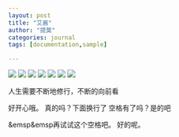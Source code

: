```yaml
---
layout: post
title: "艾酱"
author: "提莫"
categories: journal
tags: [documentation,sample]

---
```

![](cdn.jsdelivr.net/gh/saltteemo/pic@master/luorenlei-game-1.jpg)
![](cdn.jsdelivr.net/gh/saltteemo/pic@master/luorenlei-game-2.jpg)
![](cdn.jsdelivr.net/gh/saltteemo/pic@master/luorenlei-game-3.jpg)
![](cdn.jsdelivr.net/gh/saltteemo/pic@master/luorenlei-game-4.jpg)
![](cdn.jsdelivr.net/gh/saltteemo/pic@master/luorenlei-game-5.jpg)
![](cdn.jsdelivr.net/gh/saltteemo/pic@master/luorenlei-game-6.jpg)
![](cdn.jsdelivr.net/gh/saltteemo/pic@master/luorenlei-game-7.jpg)


  人生需要不断地修行，不断的向前看

好开心哦。
  真的吗？下面换行了
空格有了吗？是的吧

&emsp&emsp再试试这个空格吧。
好的呢。

